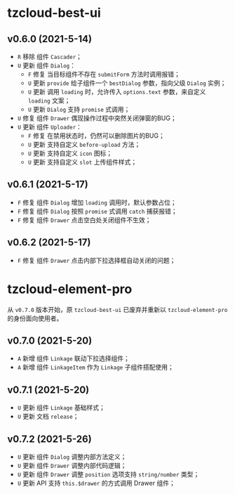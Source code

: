 # tzcloud-best-ui

## v0.6.0 (2021-5-14)

- `R` 移除 组件 `Cascader`；
- `U` 更新 组件 `Dialog`：
	- `F` 修复 当目标组件不存在 `submitForm` 方法时调用报错；
	- `U` 更新 `provide` 给子组件一个 `bestDialog` 参数，指向父级 `Dialog` 实例；
	- `U` 更新 调用 `loading` 时，允许传入 `options.text` 参数，来自定义 `loading` 文案；
	- `U` 更新 `Dialog` 支持 `promise` 式调用；
- `U` 修复 组件 `Drawer`  偶现操作过程中突然关闭弹窗的BUG；
- `U` 更新 组件 `Uploader`：
	- `F` 修复 在禁用状态时，仍然可以删除图片的BUG；
	- `U` 更新 支持自定义 `before-upload` 方法；
	- `U` 更新 支持自定义 `icon` 图标；
	- `U` 更新 支持自定义 `slot` 上传组件样式；

## v0.6.1 (2021-5-17)

- `F` 修复 组件 `Dialog` 增加 `loading` 调用时，默认参数占位；
- `F` 修复 组件 `Dialog` 按照 `promise` 式调用 `catch` 捕获报错；
- `F` 修复 组件 `Drawer` 点击空白处关闭组件不生效；

## v0.6.2 (2021-5-17)

- `F` 修复 组件 `Drawer` 点击内部下拉选择框自动关闭的问题；

# tzcloud-element-pro 

从 `v0.7.0` 版本开始，原 `tzcloud-best-ui` 已废弃并重新以 `tzcloud-element-pro` 的身份面向使用者。

## v0.7.0 (2021-5-20)

- `A` 新增 组件 `Linkage` 联动下拉选择组件；
- `A` 新增 组件 `LinkageItem` 作为 `Linkage` 子组件搭配使用；

## v0.7.1 (2021-5-20)

- `U` 更新 组件 `Linkage` 基础样式；
- `U` 更新 文档 `release`；

## v0.7.2 (2021-5-26)

- `U` 更新 组件 `Dialog` 调整内部方法定义；
- `U` 更新 组件 `Drawer` 调整内部代码逻辑；
- `U` 更新 组件 `Drawer` 调整 `position` 选项支持 `string/number` 类型；
- `U` 更新 API 支持 `this.$drawer` 的方式调用 Drawer 组件；
